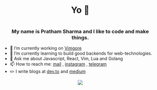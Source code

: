 <h1 align="center">
  <br>
  Yo 🤘
  <br>
</h1>

<h3 align="center">
  <br>
    My name is Pratham Sharma and I like to code and make things. 
  <br>
</h3>


- 🔭 I’m currently working on [Vimgore](https://github.com/ps173/vimgore)
- 🌱 I’m currently learning to build good backends for web-technologies.
- 💬 Ask me about Javascript, React, Vim, Lua and Golang
- 📫 How to reach me: [mail](mailto:prathamsharma173@gmail.com) , [instagram](https://www.instagram.com/unparalleled173/) , [telegram](https://t.me/Spirit_ps17)
- ✏️ I write blogs at [dev.to](https://dev.to/ps173) and [medium](https://mehmehsloth.medium.com/)  

<p align="center">
  <img src="https://github-readme-stats-five-lyart.vercel.app/api?username=ps173&theme=react&show_icons=true">
</p>
